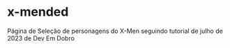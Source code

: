 # x-mended
Página de Seleção de personagens do X-Men seguindo tutorial de julho de 2023 de Dev Em Dobro

